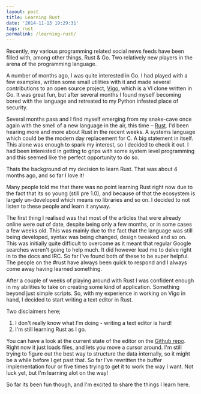 ```yaml
---
layout: post
title: Learning Rust
date: '2014-11-13 19:29:31'
tags: rust
permalink: /learning-rust/
---
```


Recently, my various programming related social news feeds have been filled with, among other things, Rust & Go. Two relatively new players in the arena of the programming language.

A number of months ago, I was quite interested in Go. I had played with a few examples, written some small utilities with it and made several contributions to an open source project, [Vigo](https://github.com/kisielk/vigo), which is a VI clone written in Go. It was great fun, but after several months I found myself becoming bored with the language and retreated to my Python infested place of security.

Several months pass and I find myself emerging from my snake-cave once again with the smell of a new language in the air, this time – [Rust](http://rust-lang.org). I'd been hearing more and more about Rust in the recent weeks. A systems language which could be the modern day replacement for C. A big statement in itself. This alone was enough to spark my interest, so I decided to check it out. I had been interested in getting to grips with some system level programming and this seemed like the perfect opportunity to do so.

Thats the background of my decision to learn Rust. That was about 4 months ago, and so far I love it!

Many people told me that there was no point learning Rust right now due to the fact that its so young (still pre 1.0), and because of that the ecosystem is largely un-developed which means no libraries and so on. I decided to not listen to these people and learn it anyway.

The first thing I realised was that most of the articles that were already online were out of date, despite being only a few months, or in some cases a few weeks old. This was mainly due to the fact that the language was still being developed, syntax was being changed, design tweaked and so on. This was initially quite difficult to overcome as it meant that regular Google searches weren't going to help much. It did however lead me to delve right in to the docs and IRC. So far I've found both of these to be super helpful. The people on the #rust have always been quick to respond and I always come away having learned something.

After a couple of weeks of playing around with Rust I was confident enough in my abilities to take on creating some kind of application. Something beyond just simple scripts. So, with my experience in working on Vigo in hand, I decided to start writing a text editor in Rust.

Two disclaimers here;

1. I don't really know what I'm doing - writing a text editor is hard!
2. I'm still learning Rust as I go.

You can have a look at the current state of the editor on the [Github repo](https://github.com/gchp/rdit). Right now it just loads files, and lets you move a cursor around. I'm still trying to figure out the best way to structure the data internally, so it might be a while before I get past that. So far I've rewritten the buffer implementation four or five times trying to get it to work the way I want. Not luck yet, but I'm learning alot on the way!

So far its been fun though, and I'm excited to share the things I learn here.
